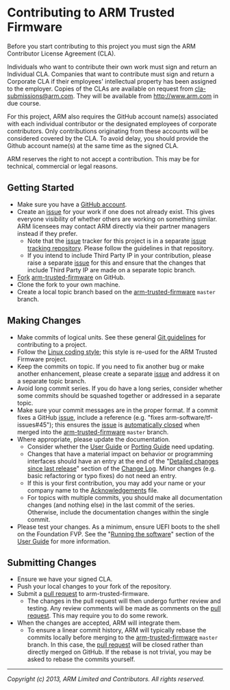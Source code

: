 Contributing to ARM Trusted Firmware
====================================

Before you start contributing to this project you must sign the ARM
Contributor License Agreement (CLA).

Individuals who want to contribute their own work must sign and return an
Individual CLA. Companies that want to contribute must sign and return a
Corporate CLA if their employees' intellectual property has been assigned to
the employer. Copies of the CLAs are available on request from
[cla-submissions@arm.com]. They will be available from http://www.arm.com in
due course.

For this project, ARM also requires the GitHub account name(s) associated with
each individual contributor or the designated employees of corporate
contributors. Only contributions originating from these accounts will be
considered covered by the CLA. To avoid delay, you should provide the Github
account name(s) at the same time as the signed CLA.

ARM reserves the right to not accept a contribution. This may be for technical,
commercial or legal reasons.


Getting Started
---------------

*   Make sure you have a [GitHub account].
*   Create an [issue] for your work if one does not already exist. This gives
    everyone visibility of whether others are working on something similar. ARM
    licensees may contact ARM directly via their partner managers instead if
    they prefer.
    *   Note that the [issue] tracker for this project is in a separate
        [issue tracking repository]. Please follow the guidelines in that
        repository.
    *   If you intend to include Third Party IP in your contribution, please
        raise a separate [issue] for this and ensure that the changes that
        include Third Party IP are made on a separate topic branch.
*   [Fork][] [arm-trusted-firmware][] on GitHub.
*   Clone the fork to your own machine.
*   Create a local topic branch based on the [arm-trusted-firmware][] `master`
    branch.


Making Changes
--------------

*   Make commits of logical units. See these general [Git guidelines] for
    contributing to a project.
*   Follow the [Linux coding style]; this style is re-used for the ARM Trusted
    Firmware project.
*   Keep the commits on topic. If you need to fix another bug or make another
    enhancement, please create a separate [issue] and address it on a separate
    topic branch.
*   Avoid long commit series. If you do have a long series, consider whether
    some commits should be squashed together or addressed in a separate topic.
*   Make sure your commit messages are in the proper format. If a commit fixes
    a GitHub [issue], include a reference (e.g.
    "fixes arm-software/tf-issues#45"); this ensures the [issue] is
    [automatically closed] when merged into the [arm-trusted-firmware] `master`
    branch.
*   Where appropriate, please update the documentation.
    *   Consider whether the [User Guide] or [Porting Guide] need updating.
    *   Changes that have a material impact on behavior or programming
        interfaces should have an entry at the end of the "[Detailed changes
        since last release]" section of the [Change Log]. Minor changes (e.g.
        basic refactoring or typo fixes) do not need an entry.
    *   If this is your first contribution, you may add your name or your
        company name to the [Acknowledgements] file.
    *   For topics with multiple commits, you should make all documentation
        changes (and nothing else) in the last commit of the series. Otherwise,
        include the documentation changes within the single commit.
*   Please test your changes. As a minimum, ensure UEFI boots to the shell on
    the Foundation FVP. See the "[Running the software]" section of the
    [User Guide] for more information.


Submitting Changes
------------------

*   Ensure we have your signed CLA.
*   Push your local changes to your fork of the repository.
*   Submit a [pull request] to arm-trusted-firmware.
    *   The changes in the pull request will then undergo further review and
        testing. Any review comments will be made as comments on the [pull
        request]. This may require you to do some rework.
*   When the changes are accepted, ARM will integrate them.
    *   To ensure a linear commit history, ARM will typically rebase the commits
        locally before merging to the [arm-trusted-firmware] `master` branch. In
        this case, the [pull request] will be closed rather than directly merged
        on GitHub. If the rebase is not trivial, you may be asked to rebase the
        commits yourself.


- - - - - - - - - - - - - - - - - - - - - - - - - -

_Copyright (c) 2013, ARM Limited and Contributors. All rights reserved._


[Change Log]:                           ./docs/change-log.md
[Detailed changes since last release]:  ./docs/change-log.md#detailed-changes-since-last-release
[User Guide]:                           ./docs/user-guide.md
[Running the software]:                 ./docs/user-guide.md#running-the-software
[Porting Guide]:                        ./docs/porting-guide.md
[Acknowledgements]:                     ./acknowledgements.md "Contributor acknowledgements"

[cla-submissions@arm.com]:      mailto:cla-submissions@arm.com
[GitHub account]:               https://github.com/signup/free
[Fork]:                         https://help.github.com/articles/fork-a-repo
[issue tracking repository]:    https://github.com/ARM-software/tf-issues
[issue]:                        https://github.com/ARM-software/tf-issues/issues
[pull request]:                 https://help.github.com/articles/using-pull-requests
[automatically closed]:         https://help.github.com/articles/closing-issues-via-commit-messages
[Git guidelines]:               http://git-scm.com/book/ch5-2.html
[Linux coding style]:           https://www.kernel.org/doc/Documentation/CodingStyle
[arm-trusted-firmware]:         https://github.com/ARM-software/arm-trusted-firmware
